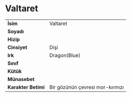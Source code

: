 # Valtaret   
  
  
|  |  |  
|---|---|  
| **İsim** | Valtaret |  
| **Soyadı** |  |  
| **Hizip** |  |  
| **Cinsiyet** | Dişi |  
| **Irk** | Dragon(Blue) |  
| **Sınıf** |  |  
| **Kütük** |  |  
| **Münasebet** |  |  
| **Karakter Betimi** | Bir gözünün çevresi mor-kırmızı |  
  
  

